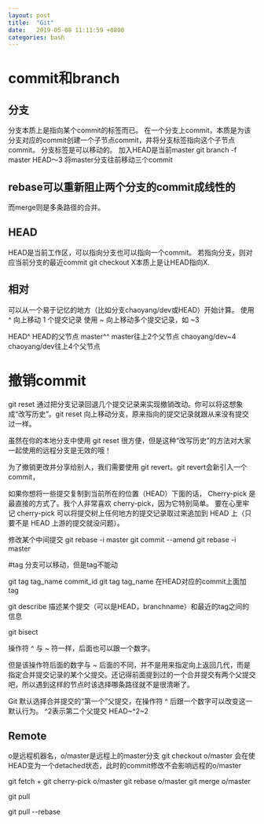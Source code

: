 ```yaml
---
layout: post
title:  "Git"
date:   2019-05-08 11:11:59 +0800
categories: bash
---
```


# commit和branch

## 分支
分支本质上是指向某个commit的标签而已。
在一个分支上commit，本质是为该分支对应的commit创建一个子节点commit，并将分支标签指向这个子节点commit。
分支标签是可以移动的。
加入HEAD是当前master
git branch -f master HEAD～3
将master分支往前移动三个commit

## rebase可以重新阻止两个分支的commit成线性的
而merge则是多条路径的合并。

## HEAD
HEAD是当前工作区，可以指向分支也可以指向一个commit。
若指向分支，则对应当前分支的最近commit
git checkout X本质上是让HEAD指向X.

## 相对
可以从一个易于记忆的地方（比如分支chaoyang/dev或HEAD）开始计算。
使用 ^ 向上移动 1 个提交记录
使用 ~<num> 向上移动多个提交记录，如 ~3

HEAD^ HEAD的父节点
master^^ master往上2个父节点
chaoyang/dev~4 chaoyang/dev往上4个父节点


# 撤销commit

git reset 通过把分支记录回退几个提交记录来实现撤销改动。你可以将这想象成“改写历史”。git reset 向上移动分支，原来指向的提交记录就跟从来没有提交过一样。

虽然在你的本地分支中使用 git reset 很方便，但是这种“改写历史”的方法对大家一起使用的远程分支是无效的哦！

为了撤销更改并分享给别人，我们需要使用 git revert。git revert会新引入一个commit，


如果你想将一些提交复制到当前所在的位置（HEAD）下面的话， Cherry-pick 是最直接的方式了。我个人非常喜欢 cherry-pick，因为它特别简单。
要在心里牢记 cherry-pick 可以将提交树上任何地方的提交记录取过来追加到 HEAD 上（只要不是 HEAD 上游的提交就没问题）。


修改某个中间提交
git rebase -i master
git commit --amend
git rebase -i master


#tag
分支可以移动，但是tag不能动

git tag tag_name commit_id
git tag tag_name 在HEAD对应的commit上面加tag


git describe 描述某个提交（可以是HEAD，branchname）和最近的tag之间的信息

git bisect

操作符 ^ 与 ~ 符一样，后面也可以跟一个数字。

但是该操作符后面的数字与 ~ 后面的不同，并不是用来指定向上返回几代，而是指定合并提交记录的某个父提交。还记得前面提到过的一个合并提交有两个父提交吧，所以遇到这样的节点时该选择哪条路径就不是很清晰了。

Git 默认选择合并提交的“第一个”父提交，在操作符 ^ 后跟一个数字可以改变这一默认行为。
^2表示第二个父提交
HEAD~^2~2





## Remote
o是远程机器名，o/master是远程上的master分支
git checkout o/master 会在使HEAD变为一个detached状态，此时的commit修改不会影响远程的o/master


git fetch
+
git cherry-pick o/master
git rebase o/master
git merge o/master


git pull

git pull --rebase